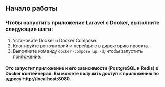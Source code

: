 ## Начало работы
### Чтобы запустить приложение Laravel с Docker, выполните следующие шаги:

1. Установите Docker и Docker Compose.
2. Клонируйте репозиторий и перейдите в директорию проекта.
3. Выполните команду <code>docker-compose up -d</code>, чтобы запустить приложение:

#### Это запустит приложение и его зависимости (PostgreSQL и Redis) в Docker контейнерах. Вы можете получить доступ к приложению по адресу http://localhost:8080.
